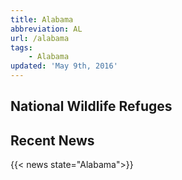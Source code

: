 ```yaml
---
title: Alabama
abbreviation: AL
url: /alabama
tags:
    - Alabama
updated: 'May 9th, 2016'
---
```


## National Wildlife Refuges
<section id="map" class="state-refuges-map"></section>

## Recent News
{{< news state="Alabama">}}
